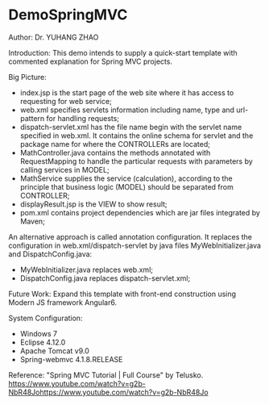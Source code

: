 # DemoSpringMVC

Author: 
Dr. YUHANG ZHAO

Introduction:
This demo intends to supply a quick-start template with commented explanation for Spring MVC projects.

Big Picture:
- index.jsp is the start page of the web site where it has access to requesting for web service;
- web.xml specifies servlets information including name, type and url-pattern for handling requests;
- dispatch-servlet.xml has the file name begin with the servlet name specified in web.xml. 
  It contains the online schema for servlet and the package name for where the CONTROLLERs are located;
- MathController.java contains the methods annotated with RequestMapping 
  to handle the particular requests with parameters by calling services in MODEL;
- MathService supplies the service (calculation), 
  according to the principle that business logic (MODEL) should be separated from CONTROLLER;
- displayResult.jsp is the VIEW to show result;
- pom.xml contains project dependencies which are jar files integrated by Maven;

An alternative approach is called annotation configuration. 
It replaces the configuration in web.xml/dispatch-servlet by java files MyWebInitializer.java and DispatchConfig.java: 
- MyWebInitializer.java replaces web.xml;
- DispatchConfig.java replaces dispatch-servlet.xml;

Future Work:
Expand this template with front-end construction using Modern JS framework Angular6. 

System Configuration:
- Windows 7
- Eclipse 4.12.0
- Apache Tomcat v9.0
- Spring-webmvc 4.1.8.RELEASE

Reference:
"Spring MVC Tutorial | Full Course" by Telusko.
https://www.youtube.com/watch?v=g2b-NbR48Johttps://www.youtube.com/watch?v=g2b-NbR48Jo
